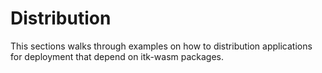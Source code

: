 # Distribution

This sections walks through examples on how to distribution applications for deployment that depend on itk-wasm packages.
